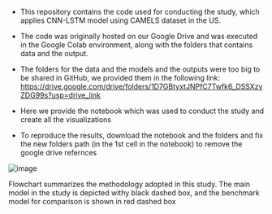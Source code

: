 * This repository contains the code used for conducting the study, which applies CNN-LSTM model using CAMELS dataset in the US.

* The code was originally hosted on our Google Drive and was executed in the Google Colab environment, along with the folders that contains data and the output.

* The folders for the data and the models and the outputs were too big to be shared in GitHub, we provided them in the following link:
https://drive.google.com/drive/folders/1D7GBtyxtJNPfC7Twfk6_DSSXzyZDG99s?usp=drive_link

* Here we provide the notebook which was used to conduct the study and create all the visualizations

* To reproduce the results, download the notebook and the folders and fix the new folders path (in the 1st cell in the notebook) to remove the google drive refernces 

![image](https://github.com/user-attachments/assets/131d43a3-0bd2-4fed-b8f0-6537dddd0dab)

 
Flowchart summarizes the methodology adopted in this study. The main model in the study is depicted withy black dashed box, and the benchmark model for comparison is shown in red dashed box
